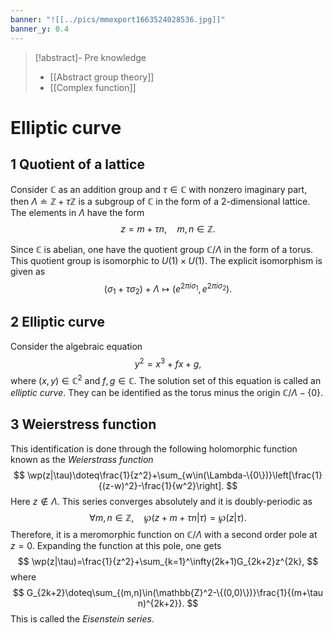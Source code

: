 ```yaml
---
banner: "![[../pics/mmexport1663524028536.jpg]]"
banner_y: 0.4
---
```


>[!abstract]- Pre knowledge
>- [[Abstract group theory]]
>- [[Complex function]]

# Elliptic curve
## 1 Quotient of a lattice
Consider $\mathbb{C}$ as an addition group and $\tau\in\mathbb{C}$ with nonzero imaginary part, then $\Lambda\doteq\mathbb{Z}+\tau\mathbb{Z}$ is a subgroup of $\mathbb{C}$ in the form of a 2-dimensional lattice. The elements in $\Lambda$ have the form
$$
z=m+\tau n,\quad m,n\in\mathbb{Z}.
$$

Since $\mathbb{C}$ is abelian, one have the quotient group $\mathbb{C}/\Lambda$ in the form of a torus. This quotient group is isomorphic to $U(1)\times U(1)$. The explicit isomorphism is given as
$$
(\sigma_1+\tau\sigma_2)+\Lambda\mapsto(e^{2\pi i\sigma_1},e^{2\pi i\sigma_2}).
$$

## 2 Elliptic curve
Consider the algebraic equation
$$
y^2=x^3+fx+g,
$$
where $(x,y)\in\mathbb{C}^2$ and $f,g\in\mathbb{C}$. The solution set of this equation is called an *elliptic curve*. They can be identified as the torus minus the origin $\mathbb{C}/\Lambda-\{0\}$.

## 3 Weierstress function
This identification is done through the following holomorphic function known as the *Weierstrass function*
$$
\wp(z|\tau)\doteq\frac{1}{z^2}+\sum_{w\in(\Lambda-\{0\})}\left[\frac{1}{(z-w)^2}-\frac{1}{w^2}\right].
$$
Here $z\notin\Lambda$. This series converges absolutely and it is doubly-periodic as
$$
\forall m,n\in\mathbb{Z},\quad\wp(z+m+\tau n|\tau)=\wp(z|\tau).
$$
Therefore, it is a meromorphic function on $\mathbb{C}/\Lambda$ with a second order pole at $z=0$. Expanding the function at this pole, one gets
$$
\wp(z|\tau)=\frac{1}{z^2}+\sum_{k=1}^\infty(2k+1)G_{2k+2}z^{2k},
$$
where
$$
G_{2k+2}\doteq\sum_{(m,n)\in(\mathbb{Z}^2-\{(0,0)\})}\frac{1}{(m+\tau n)^{2k+2}}.
$$
This is called the *Eisenstein series*.